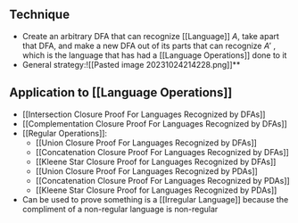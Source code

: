 ## Technique
- Create an arbitrary DFA that can recognize [[Language]] $A$, take apart that DFA, and make a new DFA out of its parts that can recognize $A'$ , which is the language that has had a [[Language Operations]] done to it
- General strategy:![[Pasted image 20231024214228.png]]**

## Application to [[Language Operations]]
- [[Intersection Closure Proof For Languages Recognized by DFAs]]
- [[Complementation Closure Proof For Languages Recognized by DFAs]]
- [[Regular Operations]]:
	- [[Union Closure Proof For Languages Recognized by DFAs]]
	- [[Concatenation Closure Proof For Languages Recognized by DFAs]]
	- [[Kleene Star Closure Proof for Languages Recognized by DFAs]]
	- [[Union Closure Proof For Languages Recognized by PDAs]]
	- [[Concatenation Closure Proof For Languages Recognized by PDAs]]
	- [[Kleene Star Closure Proof for Languages Recognized by PDAs]]
- Can be used to prove something is a [[Irregular Language]] because the compliment of a non-regular language is non-regular 